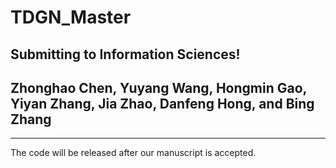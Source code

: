 # TDGN_Master
Submitting to Information Sciences!
----------
## Zhonghao Chen, Yuyang Wang, Hongmin Gao, Yiyan Zhang, Jia Zhao, Danfeng Hong, and Bing Zhang
----------
The code will be released after our manuscript is accepted.

